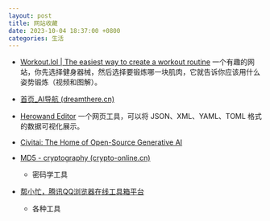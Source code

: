 ```yaml
---
layout: post
title: 网站收藏
date: 2023-10-04 18:37:00 +0800
categories: 生活
---
```

- [Workout.lol | The easiest way to create a workout routine](https://workout.lol/)
一个有趣的网站，你先选择健身器械，然后选择要锻炼哪一块肌肉，它就告诉你应该用什么姿势锻炼（视频和图解）。

- [首页_AI导航 (dreamthere.cn)](https://ai.dreamthere.cn/)
- [Herowand Editor](https://editor.herowand.com/)
一个网页工具，可以将 JSON、XML、YAML、TOML 格式的数据可视化展示。
- [Civitai: The Home of Open-Source Generative AI](https://civitai.com/)
- [MD5 - cryptography (crypto-online.cn)](https://crypto-online.cn/playground/hash/)
	- 密码学工具
- [帮小忙，腾讯QQ浏览器在线工具箱平台](https://tool.browser.qq.com/)
	- 各种工具
